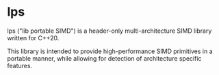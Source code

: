 lps
===

lps ("lib portable SIMD") is a header-only multi-architecture SIMD library written for C++20.

This library is intended to provide high-performance SIMD primitives in a portable manner,
while allowing for detection of architecture specific features.
